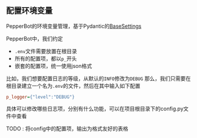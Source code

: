#

## 配置环境变量

PepperBot的环境变量管理，基于Pydantic的[BaseSettings](https://pydantic-docs.helpmanual.io/usage/settings/)

PepperBot中，我们约定

- `.env`文件需要放置在根目录
- 所有的配置项，都以`p_`开头
- 嵌套的配置项，统一使用json格式

比如，我们想要配置日志的等级，从默认的`INFO`修改为`DEBUG`
那么，我们只需要在根目录建立一个名为`.env`的文件，然后在其中输入如下配置

```ini
p_logger={"level":"DEBUG"}
```

具体可以修改哪些日志项，分别有什么功能，可以在项目根目录下的config.py文件中查看

TODO : 将config中的配置项，输出为格式友好的表格
